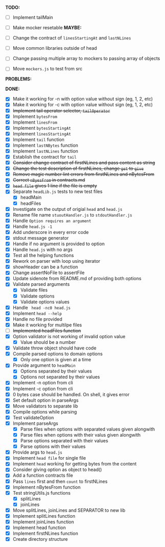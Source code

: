 **TODO:**

- [ ] Implement tailMain
- [ ] Make mocker resetable
**MAYBE:**

- [ ] Change the contract of `linesStartingAt` and `lastNLines`
- [ ] Move common libraries outside of head
- [ ] Change passing multiple array to mockers to passing array of objects
- [ ] Move `mockers.js` to test from src

**PROBLEMS:**


**DONE:**

- [x] Make it working for -n with option value without sign (eg, 1, 2, etc)
- [x] Make it working for -c with option value without sign (eg, 1, 2, etc)
- [x] ~~Implement tail operator selector, `tailOperator`~~
- [x] Implement `bytesFrom`
- [x] Implement `linesFrom`
- [x] Implement `bytesStartingAt`
- [x] Implement `linesStartingAt`
- [x] Implement `tail` function
- [x] Implement `lastNBytes` function
- [x] Implement `lastNLines` function
- [x] Establish the contract for `tail`
- [x] ~~Consider change contract of firstNLines and pass content as string~~
- [x] ~~Change the test description of firstNLines, change `get` to `give`~~
- [x] ~~Remove magic number lint errors from firstNLines and nBytesFrom~~
- [x] ~~Correct `nByesFrom` in contracts.md~~
- [x] ~~`head file` gives 1 line if the file is empty~~
- [x] Separate `headLib.js` tests to new test files
  - [x] headMain
  - [x] headFiles
- [x] Investigate on the output of origial `head` and `head.js`
- [x] Rename file name `stuoutHandler.js` to `stdoutHandler.js`
- [x] Handle `Option requires an argument`
- [x] Handle `head.js -1`
- [x] Add underscore in every error code
- [x] stdout message generator
- [x] Handle if no argument is provided to option
- [x] Handle `head.js` with no args
- [x] Test all the helping functions
- [x] Rework on parser with loop using iterator
- [x] showHeader can be a function
- [x] Change assertNoFile to assertFile
- [x] Update sidenote from README.md of providing both options
- [x] Validate parsed arguments
  - [x] Validate files
  - [x] Validate options
  - [x] Validate options values
- [x] Handle ` head -nc0 head.js`
- [x] Implement `head --help`
- [x] Handle no file provided
- [x] Make it working for multilpe files
- [ ] ~~Implemented headFiles function~~
- [x] Option validator is not working of invalid option value
  - [x] Value should be a number
- [x] Validate throw object should have code
- [x] Compile parsed options to domain options
  - [x] Only one option is given at a time
- [x] Provide argument to `headMain`
  - [x] Options separated by their values
  - [x] Options not separated by their values
- [x] Implement -n option from cli
- [x] Implement -c option from cli
- [x] 0 bytes case should be handled. On shell, it gives error
- [x] Set default option in parseArgs
- [x] Move validators to separate lib
- [x] Compile options while parsing
- [x] Test validateOption
- [x] Implement parseArgs
  - [x] Parse files when options with separated values given alongwith
  - [x] Parse files when options with their valus given alongwith
  - [x] Parse options separated with their values
  - [x] Parse options with their values
- [x] Provide args to `head.js`
- [x] Implement `head file` for single file
- [x] Implement `head` working for getting bytes from the content
- [x] Consider giving option as object to head()
- [x] Add a function contracts file
- [x] Pass `lines` first and then `count` to firstNLines
- [x] Implement nBytesFrom function
- [x] Test stringUtils.js functions
  - [x] splitLines
  - [x] joinLines
- [x] Move splitLines, joinLines and SEPARATOR to new lib
- [x] Implement splitLines function
- [x] Implement joinLines function
- [x] Implement head function
- [x] Implement firstNLines function
- [x] Create directory structure
